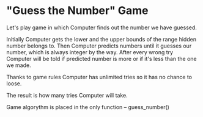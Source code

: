 # "Guess the Number" Game
Let's play game in which Computer finds out the number we have guessed.

Initially Computer gets the lower and the upper bounds of the range hidden number belongs to. Then Computer predicts numbers until it guesses our number, which is always integer by the way. After every wrong try Computer will be told if predicted number is more or if it's less than the one we made.

Thanks to game rules Computer has unlimited tries so it has no chance to loose. 

The result is how many tries Computer will take.

Game algorythm is placed in the only function – guess_number()

